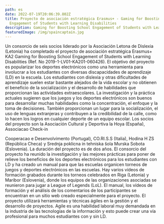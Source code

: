 ```yaml
---
path: es
date: 2022-07-19T20:06:39.802Z
title: Proyecto de asociación estratégica Erasmus+ - Gaming for Boosting School
  Engagement of Students with Learning Disabilities
description: Gaming for Boosting School Engagement of Students with Learning Disabilities
featuredImage: /img/spaincaptain.jpg
---
```

Un consorcio de seis socios liderado por la Asociación Letona de Dislexia (Letonia) ha completado el
proyecto de asociación estratégica Erasmus+ KA2 Gaming for Boosting School Engagement of
Students with Learning Disabilities (Ref. No 2019-1-LV01-KA201-060426). El objetivo del proyecto es
popularizar los deportes electrónicos como una herramienta para involucrar a los estudiantes con
diversas discapacidades de aprendizaje (LD) en la escuela.
Los estudiantes con dislexia y otras dificultades de aprendizaje suelen estar bastante alejados de la
vida escolar y no obtienen el beneficio de la socialización y el desarrollo de habilidades que
proporcionan las actividades extraescolares. La investigación y la práctica actuales sugieren que los
juegos y los deportes electrónicos son buenos para desarrollar muchas habilidades como la
concentración, el enfoque y la toma de decisiones. También proporcionan un lugar para la
socialización, el uso de lenguas extranjeras y contribuyen a la credibilidad de la calle, como lo hacen
los logros en cualquier deporte de un equipo escolar.
Los socios del proyecto son la Asociación Cultural y Deportiva la Hoya (España), Associacao Check-in

Cooperacao e Desenvolvimento (Portugal), CO.RI.S.S (Italia), Hodina H ZS (República Checa) y
Srednja poklicna in tehniska šola Murska Sobota (Eslovenia). La duración del proyecto es de dos
años.
El consorcio del proyecto ha reunido la investigación y las mejores prácticas para poner de relieve los
beneficios de los deportes electrónicos para los estudiantes con LD y ha creado un manual para que
las escuelas organicen torneos de juegos y deportes electrónicos en las escuelas. Hay varios vídeos
de formación grabados durante los torneos celebrados en Riga (Letonia) y Maribor (Eslovenia),
donde los equipos de las organizaciones asociadas se reunieron para jugar a League of Legends (LoL).
El manual, los vídeos de formación y el análisis de los comentarios de los participantes se
encuentran en un sitio web creado especialmente para el proyecto. El proyecto utilizará
herramientas y técnicas ágiles en la gestión y el desarrollo de proyectos. Agile es una habilidad
laboral muy demandada en la industria de las tecnologías de la información y esto puede crear una
vía profesional para muchos estudiantes con y sin LD.